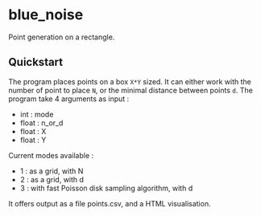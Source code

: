 # blue_noise

Point generation on a rectangle.

## Quickstart

The program places points on a box `X*Y` sized. It can either work with the number of point to place `N`, or the minimal distance between points `d`. 
The program take 4 arguments as input :
- int : mode
- float : n_or_d
- float : X
- float : Y

Current modes available :
- 1 : as a grid, with N
- 2 : as a grid, with d
- 3 : with fast Poisson disk sampling algorithm, with d

It offers output as a file points.csv, and a HTML visualisation.
